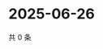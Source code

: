 # 2025-06-26

共 0 条

<!-- BEGIN ZHIHUVIDEO -->
<!-- 最后更新时间 Thu Jun 26 2025 16:16:19 GMT+0800 (China Standard Time) -->

<!-- END ZHIHUVIDEO -->

